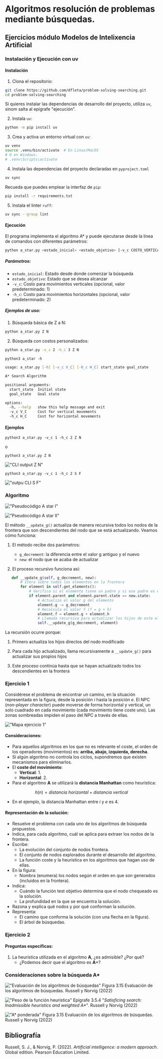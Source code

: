 # Algoritmos resolución de problemas mediante búsquedas.

## Ejercicios módulo Modelos de Intelixencia Artificial


### Instalación y Ejecución con uv

#### Instalación

1. Clona el repositorio:
```bash
git clone https://github.com/dfleta/problem-solving-searching.git
cd problem-solving-searching
```

Si quieres instalar las dependencias de desarrollo del proyecto, utiliza `uv`, sinom salta al epígrafe "ejecución".

2. Instala `uv`:
```bash
python -m pip install uv
```

3. Crea y activa un entorno virtual con `uv`:
```bash
uv venv
source .venv/bin/activate  # En Linux/MacOS
# O en Windows:
# .venv\Scripts\activate
```

4. Instala las dependencias del proyecto declaradas en `pyproject.toml`
```bash
uv sync
```
Recueda que puedes emplear la interfaz de `pip`:
```bash
pip install -r requirements.txt
```

5. Instala el linter `ruff`:
```bash
uv sync --group lint
```

#### Ejecución

El programa implementa el algoritmo A* y puede ejecutarse desde la línea de comandos con diferentes parámetros:

```bash
python a_star.py <estado_inicial> <estado_objetivo> [-v_c COSTO_VERTICAL] [-h_c COSTO_HORIZONTAL]
```

##### Parámetros:
- `estado_inicial`: Estado desde donde comenzar la búsqueda
- `estado_objetivo`: Estado que se desea alcanzar
- `-v_c`: Costo para movimientos verticales (opcional, valor predeterminado: 1)
- `-h_c`: Costo para movimientos horizontales (opcional, valor predeterminado: 2)

##### Ejemplos de uso:

1. Búsqueda básica de Z a N:
```bash
python a_star.py Z N
```

2. Búsqueda con costos personalizados:
```bash
python a_star.py -v_c 2 -h_c 3 Z N
```

`python3 a_star -h`

```zsh
usage: a_star.py [-h] [-v_c V_C] [-h_c H_C] start_state goal_state

A* Search Algorithm

positional arguments:
  start_state  Initial state
  goal_state   Goal state

options:
  -h, --help   show this help message and exit
  -v_c V_C     Cost for vertical movements
  -h_c H_C     Cost for horizontal movements
```

#### Ejemplos

`python3 a_star.py -v_c 1 -h_c 2 Z N`

o 

`python3 a_star.py Z N`

!["CLI output Z N"](./doc/CLI_1.png)

`python3 a_star.py -v_c 1 -h_c 2 S F`

!["outpu CLI S F"](./doc/CLI_2.png)

### Algoritmo

!["Pseudocódigo A star I"](./doc/pseudocodigo_A_star_I.png)

!["Pseudocódigo A star II"](./doc/pseudocodigo_A_star_II.png)


El método `__update_g()` actualiza de manera recursiva todos los nodos de la frontera que son descendientes del nodo que se está actualizando. Veamos cómo funciona:

1. El método recibe dos parámetros:

   - `g_decrement`: la diferencia entre el valor g antiguo y el nuevo
   - `new`: el nodo que se acaba de actualizar

2. El proceso recursivo funciona así:

```py
   def __update_g(self, g_decrement, new):
       # Itera sobre todos los elementos en la frontera
       for element in self.get_elements():
           # Verifica si el elemento tiene un padre y si ese padre es el nodo que acabamos de actualizar
           if element.parent and element.parent.state == new.state:
               # Actualiza el valor g del elemento
               element.g -= g_decrement
               # Recalcula el valor f (f = g + h)
               element.f = element.g + element.h
               # Llamada recursiva para actualizar los hijos de este elemento
               self.__update_g(g_decrement, element)
```


La recursión ocurre porque:

1. Primero actualiza los hijos directos del nodo modificado

2. Para cada hijo actualizado, llama recursivamente a `__update_g()` para actualizar sus propios hijos

3. Este proceso continúa hasta que se hayan actualizado todos los descendientes en la frontera



### Ejercicio 1

Considérese el problema de encontrar un camino, en la situación representada en la figura, desde la posición $i$ hasta la posición $e$. El NPC (*non-player character*) puede moverse de forma horizontal y vertical, un solo cuadrado en cada movimiento (cada movimiento tiene coste uno). Las zonas sombreadas impiden el paso del NPC a través de ellas.

!["Mapa ejercicio 1"](./doc/mapa_ejercicio_1.png)


#### Consideraciones:

- Para aquellos algoritmos en los que no es relevante el coste, el orden de los operadores (movimientos) es: **arriba, abajo, izquierda, derecha**.
- Si algún algoritmo no controla los ciclos, supondremos que existen mecanismos para eliminarlos.
- El **coste del movimiento**:
  - **Vertical**: 1.
  - **Horizontal**: 2.
- Para el algoritmo **A** se utilizará la **distancia Manhattan** como heurística:

$$ h(n) = {distancia \ horizontal} + {distancia \ vertical} $$

- En el ejemplo, la distancia Manhattan entre $i$ y $e$ es $4$.

#### Representación de la solución:

- Resuelve el problema con cada uno de los algoritmos de búsqueda propuestos.
- Indica, para cada algoritmo, cuál se aplica para extraer los nodos de la frontera.
- Escribe:
  - La evolución del conjunto de nodos frontera.
  - El conjunto de nodos explorados durante el desarrollo del algoritmo.
  - La función coste y la heurística en los algoritmos que hagan uso de ellas.
- En la figura:
  - Nombra (enumera) los nodos según el orden en que son generados (incluidos en la frontera).
- Indica:
  - Cuándo la función test objetivo determina que el nodo chequeado es la solución.
  - La profundidad en la que se encuentra la solución.
- Razona y explica qué nodos y por qué conforman la solución.
- Representa:
  - El camino que conforma la solución (con una flecha en la figura).
  - El árbol de búsquedas.

### Ejercicio 2

#### Preguntas específicas:

1. La heurística utilizada en el algoritmo **A**, ¿es admisible? ¿Por qué?
   - ¿Podemos decir que el algoritmo es **A***?

### Consideraciones sobre la búsqueda A*

!["Evaluación de los algoritmos de búsquedas"](./doc/Evaluacion%20_algoritmos_busquedas.png)
Figura 3.15 Evaluación de los algoritmos de búsquedas. Russell y Norvig (2022)

!["Peso de la función heurística"](./doc/Heuristica_ponderada.png)
Epígrafe 3.5.4 "_Satisficing search: Inadmissible heuristics and weighted A*_". Russell y Norvig (2022)

!["A* ponderada"](./doc/A_ponderada.png)
Figura 3.15 Evaluación de los algoritmos de búsquedas. Russell y Norvig (2022)

## Bibliografía

Russell, S. J., & Norvig, P. (2022). _Artificial intelligence: a modern approach_. Global edition. Pearson Education Limited.
